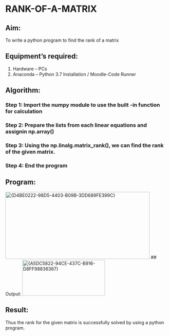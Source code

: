 # RANK-OF-A-MATRIX
## Aim:
To write a python program to find the rank of a matrix
## Equipment’s required:
1. 	Hardware – PCs
2. 	Anaconda – Python 3.7 Installation / Moodle-Code Runner
## Algorithm:
### Step 1: Import the numpy module to use the built -in function for calculation
### Step 2: Prepare the lists from each linear equations and assignin np.array()
### Step 3: Using the np.linalg.matrix_rank(), we can find the rank of the given matrix.
### Step 4: End the program
## Program:
<img width="449" height="209" alt="{D4BE0222-98D5-4403-B09B-3DD689FE399C}" src="https://github.com/user-attachments/assets/8693d9fd-53d5-4605-bc8c-1388a0c223ac" />
## Output:
<img width="257" height="111" alt="{A5DC5822-94CE-437C-B916-D8FF98836367}" src="https://github.com/user-attachments/assets/480cd562-5a41-439c-b99f-765e6631db2c" />

## Result:
Thus the rank for the given matrix is successfully solved by  using a python program.

